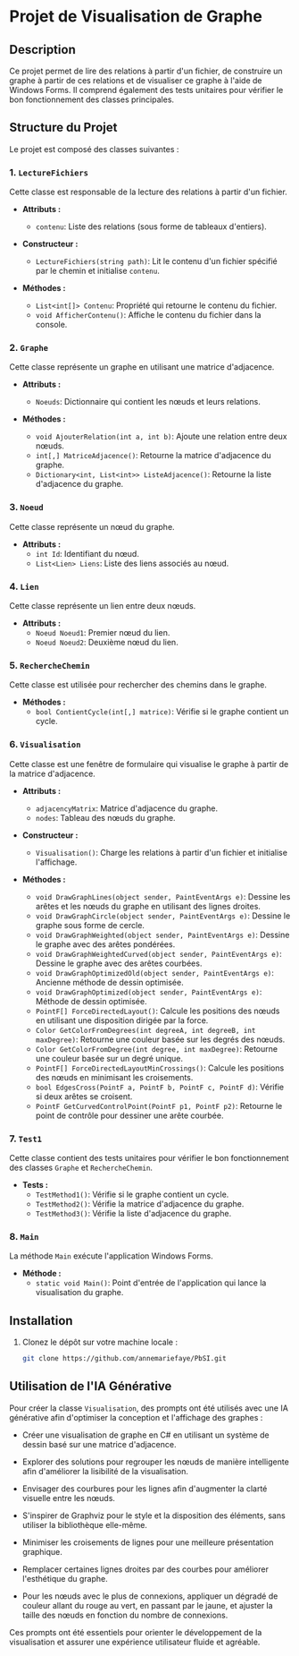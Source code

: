 # Projet de Visualisation de Graphe

## Description

Ce projet permet de lire des relations à partir d'un fichier, de construire un graphe à partir de ces relations et de visualiser ce graphe à l'aide de Windows Forms. Il comprend également des tests unitaires pour vérifier le bon fonctionnement des classes principales.

## Structure du Projet

Le projet est composé des classes suivantes :

### 1. `LectureFichiers`

Cette classe est responsable de la lecture des relations à partir d'un fichier.

- **Attributs :**
  - `contenu`: Liste des relations (sous forme de tableaux d'entiers).
  
- **Constructeur :**
  - `LectureFichiers(string path)`: Lit le contenu d'un fichier spécifié par le chemin et initialise `contenu`.

- **Méthodes :**
  - `List<int[]> Contenu`: Propriété qui retourne le contenu du fichier.
  - `void AfficherContenu()`: Affiche le contenu du fichier dans la console.

### 2. `Graphe`

Cette classe représente un graphe en utilisant une matrice d'adjacence.

- **Attributs :**
  - `Noeuds`: Dictionnaire qui contient les nœuds et leurs relations.

- **Méthodes :**
  - `void AjouterRelation(int a, int b)`: Ajoute une relation entre deux nœuds.
  - `int[,] MatriceAdjacence()`: Retourne la matrice d'adjacence du graphe.
  - `Dictionary<int, List<int>> ListeAdjacence()`: Retourne la liste d'adjacence du graphe.

### 3. `Noeud`

Cette classe représente un nœud du graphe.

- **Attributs :**
  - `int Id`: Identifiant du nœud.
  - `List<Lien> Liens`: Liste des liens associés au nœud.

### 4. `Lien`

Cette classe représente un lien entre deux nœuds.

- **Attributs :**
  - `Noeud Noeud1`: Premier nœud du lien.
  - `Noeud Noeud2`: Deuxième nœud du lien.

### 5. `RechercheChemin`

Cette classe est utilisée pour rechercher des chemins dans le graphe.

- **Méthodes :**
  - `bool ContientCycle(int[,] matrice)`: Vérifie si le graphe contient un cycle.

### 6. `Visualisation`

Cette classe est une fenêtre de formulaire qui visualise le graphe à partir de la matrice d'adjacence.

- **Attributs :**
  - `adjacencyMatrix`: Matrice d'adjacence du graphe.
  - `nodes`: Tableau des nœuds du graphe.

- **Constructeur :**
  - `Visualisation()`: Charge les relations à partir d'un fichier et initialise l'affichage.

- **Méthodes :**
  - `void DrawGraphLines(object sender, PaintEventArgs e)`: Dessine les arêtes et les nœuds du graphe en utilisant des lignes droites.
  - `void DrawGraphCircle(object sender, PaintEventArgs e)`: Dessine le graphe sous forme de cercle.
  - `void DrawGraphWeighted(object sender, PaintEventArgs e)`: Dessine le graphe avec des arêtes pondérées.
  - `void DrawGraphWeightedCurved(object sender, PaintEventArgs e)`: Dessine le graphe avec des arêtes courbées.
  - `void DrawGraphOptimizedOld(object sender, PaintEventArgs e)`: Ancienne méthode de dessin optimisée.
  - `void DrawGraphOptimized(object sender, PaintEventArgs e)`: Méthode de dessin optimisée.
  - `PointF[] ForceDirectedLayout()`: Calcule les positions des nœuds en utilisant une disposition dirigée par la force.
  - `Color GetColorFromDegrees(int degreeA, int degreeB, int maxDegree)`: Retourne une couleur basée sur les degrés des nœuds.
  - `Color GetColorFromDegree(int degree, int maxDegree)`: Retourne une couleur basée sur un degré unique.
  - `PointF[] ForceDirectedLayoutMinCrossings()`: Calcule les positions des nœuds en minimisant les croisements.
  - `bool EdgesCross(PointF a, PointF b, PointF c, PointF d)`: Vérifie si deux arêtes se croisent.
  - `PointF GetCurvedControlPoint(PointF p1, PointF p2)`: Retourne le point de contrôle pour dessiner une arête courbée.

### 7. `Test1`

Cette classe contient des tests unitaires pour vérifier le bon fonctionnement des classes `Graphe` et `RechercheChemin`.

- **Tests :**
  - `TestMethod1()`: Vérifie si le graphe contient un cycle.
  - `TestMethod2()`: Vérifie la matrice d'adjacence du graphe.
  - `TestMethod3()`: Vérifie la liste d'adjacence du graphe.

### 8. `Main`

La méthode `Main` exécute l'application Windows Forms.

- **Méthode :**
  - `static void Main()`: Point d'entrée de l'application qui lance la visualisation du graphe.

## Installation

1. Clonez le dépôt sur votre machine locale :
   ```bash
   git clone https://github.com/annemariefaye/PbSI.git

## Utilisation de l'IA Générative

Pour créer la classe `Visualisation`, des prompts ont été utilisés avec une IA générative afin d'optimiser la conception et l'affichage des graphes :

- Créer une visualisation de graphe en C# en utilisant un système de dessin basé sur une matrice d'adjacence.
  
- Explorer des solutions pour regrouper les nœuds de manière intelligente afin d'améliorer la lisibilité de la visualisation.
  
- Envisager des courbures pour les lignes afin d'augmenter la clarté visuelle entre les nœuds.
  
- S'inspirer de Graphviz pour le style et la disposition des éléments, sans utiliser la bibliothèque elle-même.
  
- Minimiser les croisements de lignes pour une meilleure présentation graphique.
  
- Remplacer certaines lignes droites par des courbes pour améliorer l'esthétique du graphe.
  
- Pour les nœuds avec le plus de connexions, appliquer un dégradé de couleur allant du rouge au vert, en passant par le jaune, et ajuster la taille des nœuds en fonction du nombre de connexions.

Ces prompts ont été essentiels pour orienter le développement de la visualisation et assurer une expérience utilisateur fluide et agréable.

